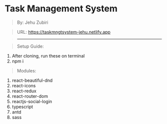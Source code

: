 # Task Management System

> By: Jehu Zubiri

> URL: https://taskmngtsystem-jehu.netlify.app

> ---

> Setup Guide:

1. After cloning, run these on terminal
2. npm i

> Modules:

1. react-beautiful-dnd
2. react-icons
3. react-redux
4. react-router-dom
5. reactjs-social-login
6. typescript
7. antd
8. sass
